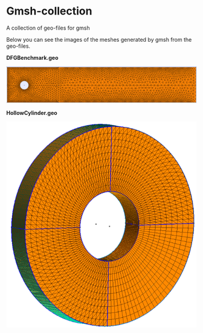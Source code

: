 # Gmsh-collection
A collection of geo-files for gmsh

Below you can see the images of the meshes generated by gmsh from the geo-files.

**DFGBenchmark.geo**

![](images/DFGBenchmark.png)

**HollowCylinder.geo**

![](images/HollowCylinder.png)
